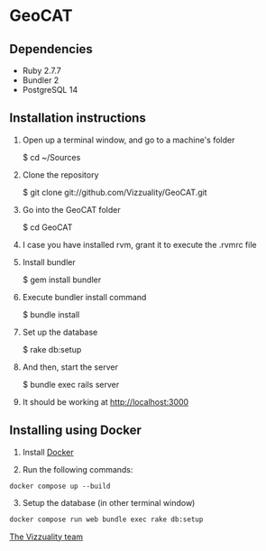 # GeoCAT

## Dependencies

- Ruby 2.7.7
- Bundler 2
- PostgreSQL 14

## Installation instructions

  1. Open up a terminal window, and go to a machine's folder

        $ cd ~/Sources

  2. Clone the repository

        $ git clone git://github.com/Vizzuality/GeoCAT.git

  3. Go into the GeoCAT folder

        $ cd GeoCAT

  4. I case you have installed rvm, grant it to execute the .rvmrc file

  5. Install bundler

        $ gem install bundler

  6. Execute bundler install command

        $ bundle install

  7. Set up the database

        $ rake db:setup

  8. And then, start the server

        $ bundle exec rails server

  9. It should be working at [http://localhost:3000](http://localhost:3000)

## Installing using Docker

1. Install [Docker](https://docs.docker.com/installation/#installation)

2. Run the following commands:

```
docker compose up --build
```

3. Setup the database (in other terminal window)

```bash
docker compose run web bundle exec rake db:setup
```

[The Vizzuality team](https://www.vizzuality.com)
